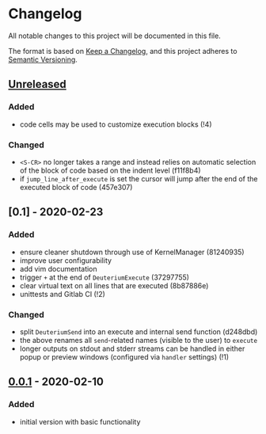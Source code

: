 # Changelog
All notable changes to this project will be documented in this file.

The format is based on [Keep a Changelog](https://keepachangelog.com/en/1.0.0/),
and this project adheres to [Semantic Versioning](https://semver.org/spec/v2.0.0.html).

## [Unreleased]

### Added
- code cells may be used to customize execution blocks (!4)

### Changed
- `<S-CR>` no longer takes a range and instead relies on automatic selection of
    the block of code based on the indent level (f11f8b4)
- if `jump_line_after_execute` is set the cursor will jump after the end of the
    executed block of code (457e307)


## [0.1] - 2020-02-23

### Added
- ensure cleaner shutdown through use of KernelManager (81240935)
- improve user configurability
- add vim documentation
- trigger `+` at the end of `DeuteriumExecute` (37297755)
- clear virtual text on all lines that are executed (8b87886e)
- unittests and Gitlab CI (!2)

### Changed
- split `DeuteriumSend` into an execute and internal send function (d248dbd)
- the above renames all `send`-related names (visible to the user) to `execute`
- longer outputs on stdout and stderr streams can be handled in either popup or
    preview windows (configured via `handler` settings) (!1)


## [0.0.1] - 2020-02-10

### Added
- initial version with basic functionality


[Unreleased]: https://gitlab.com/mrossinek/deuterium/-/compare/v0.0.1...master
[0.0.1]: https://gitlab.com/mrossinek/deuterium/-/tags/v0.0.1
